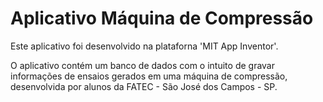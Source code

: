 # Aplicativo Máquina de Compressão

Este aplicativo foi desenvolvido na plataforna 'MIT App Inventor'. 

O aplicativo contém um banco de dados com o intuito de gravar informações de ensaios gerados em uma máquina de compressão, desenvolvida por alunos da FATEC - São José dos Campos - SP.
